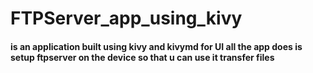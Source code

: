 # FTPServer_app_using_kivy
<h4>is an application built using kivy and kivymd for UI all the app does is setup ftpserver on the device so that u can use it transfer files</h4>

